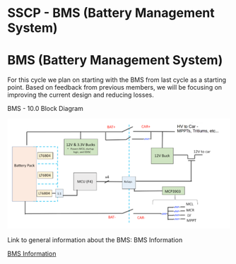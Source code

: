 # SSCP - BMS (Battery Management System)

# BMS (Battery Management System)

For this cycle we plan on starting with the BMS from last cycle as a starting point. Based on feedback from previous members, we will be focusing on improving the current design and reducing losses.

BMS - 10.0 Block Diagram

![](../../../../assets/image_0a8f725c5f.png)

Link to general information about the BMS: BMS Information

[BMS Information](/stanford.edu/testduplicationsscp/home/sscp-2016-2017/electrical-2016-2017/bms-9)

